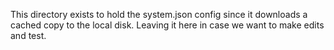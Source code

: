 This directory exists to hold the system.json config since it downloads a cached copy to the local disk.  Leaving it here in case we want to make edits and test.